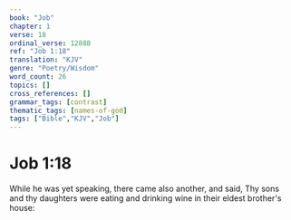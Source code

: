 ```yaml
---
book: "Job"
chapter: 1
verse: 18
ordinal_verse: 12888
ref: "Job 1:18"
translation: "KJV"
genre: "Poetry/Wisdom"
word_count: 26
topics: []
cross_references: []
grammar_tags: [contrast]
thematic_tags: [names-of-god]
tags: ["Bible","KJV","Job"]
---
```


# Job 1:18

While he was yet speaking, there came also another, and said, Thy sons and thy daughters were eating and drinking wine in their eldest brother's house:
